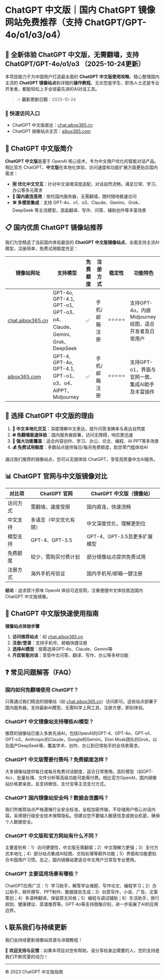 # ChatGPT 中文版｜国内 ChatGPT 镜像网站免费推荐（支持 ChatGPT/GPT-4o/o1/o3/o4）

## 📢 全新体验 ChatGPT 中文版，无需翻墙，支持 ChatGPT/GPT-4o/o1/o3 （2025-10-24更新）

本项目致力于为中国用户打造最全面的 **ChatGPT 中文版使用攻略**，精心整理国内主流的 **ChatGPT 镜像站点**和详细的**操作教程**，无论您是学生、职场人士还是专业开发者，都能轻松上手全球最先进的AI对话工具。

> 🔥 **最新更新日期**：2025-10-24

### 🚀 快速访问入口

- ChatGPT 中文版直达：[chat.aibox365.cn](https://chat.aibox365.cn)
- ChatGPT 镜像站点主页：[aibox365.com](https://aibox365.com)

## 🤔 ChatGPT 中文版简介

**ChatGPT 中文版**是基于 OpenAI 核心技术，专为中文用户优化的智能对话产品。相比官方 ChatGPT，**中文版**在本地化体验、访问速度和功能扩展方面更贴合国内需求：

- **🈶 优化中文交互**：针对中文语境深度适配，对话自然流畅，满足日常、学习、办公等多元需求
- **🚀 国内直连高效**：依托国内服务器，无需翻墙，随时随地极速访问
- **🛠️ 多模型集成**：支持 GPT-4o、o1、o3、Claude、Gemini、Grok、DeepSeek 等主流模型，涵盖翻译、写作、问答、辅助创作等丰富场景

## 📋 国内优质 ChatGPT 镜像站推荐

我们为您精选了当前国内体验最佳的 **ChatGPT 中文版镜像站点**，全面支持主流AI模型，注册简单，免费试用额度充足：

| 镜像站网址 | 支持模型 | 免费额度 | 注册方式 | 稳定性 | 功能特色 |
|------------|----------|----------|----------|--------|----------|
| [chat.aibox365.cn](https://chat.aibox365.cn) | GPT-4o, GPT-4.1, GPT-o1, GPT-o3、o4、Claude、Gemini、Grok、DeepSeek | ✅ | 手机/邮箱注册 | ⭐⭐⭐⭐⭐ | 支持GPT-4o，内嵌Midjourney绘图，适合开发者及日常用户 |
| [aibox365.com](https://aibox365.com) | GPT-4, GPT-4o, GPT-4.1, GPT-o1、o3、o4、AIPPT、Midjourney | ✅ | 手机/邮箱注册 | ⭐⭐⭐⭐⭐ | 支持GPT-o1，界面与官网一致，集成AI助手及丰富插件 |

## 🌟 选择 ChatGPT 中文版的理由

1. **📝 中文本地化交互**：深度理解中文表达，提升问答准确率与表达自然度
2. **🌐 免翻墙极速体验**：国内服务器部署，访问无障碍，响应更迅速
3. **🎯 强大功能覆盖**：适合内容创作、学习、办公、论文、编程、AI PPT等多场景
4. **💰 免费试用额度**：多数站点提供每日/每月免费额度，助您零门槛体验AI

通过我们推荐的镜像站点，您可以无缝体验 ChatGPT，享受高质量中文AI服务。

## 📊 ChatGPT 官网与中文版镜像对比

| 对比项 | ChatGPT 官网 | ChatGPT 中文版（镜像站） |
|--------|--------------|--------------------------|
| 访问方式 | 需翻墙，速度受限 | 国内直连，快速流畅 |
| 中文支持 | 多语言（中文优化有限） | 中文深度优化，理解更到位 |
| 模型支持 | GPT-4、GPT-3.5 | GPT-4、GPT-3.5及更多扩展模型 |
| 免费额度 | 较少，需购买付费计划 | 部分镜像站点提供免费试用 |
| 注册方式 | 海外手机号验证 | 国内手机号/邮箱一键注册 |

**结论**：追求原汁原味 OpenAI 体验可选官网，注重便捷中文体验首选国内 ChatGPT 中文版镜像。

## 📝 ChatGPT 中文版快速使用指南

**镜像站点体验步骤**

1. **访问推荐站点**：如 [chat.aibox365.cn](https://chat.aibox365.cn)
2. **注册/登录**：支持手机号、邮箱快捷注册
3. **选择AI模型**：按需选择GPT-4o、Claude、Gemini等
4. **开启智能对话**：享受中文问答、翻译、写作、办公等多样功能

## ❓ 常见问题解答（FAQ）

### 国内如何免翻墙使用 ChatGPT？

只需通过我们精选的镜像站（如 [chat.aibox365.cn](https://chat.aibox365.cn)）访问即可。这些站点部署于国内服务器，支持最新AI模型，无需科学上网工具，注册方便，即刻体验。

### ChatGPT 中文镜像站支持哪些AI模型？

推荐的镜像站已接入多款先进AI，包括OpenAI的GPT-4、GPT-4o、GPT-o1、GPT-o3，Anthropic的Claude，Google的Gemini，Elon Musk团队的Grok，以及国产DeepSeek等，覆盖学术、创作、办公到日常助手的全场景需求。

### ChatGPT 中文版需要付费吗？免费额度怎样？

大多镜像站提供每日或每月免费对话额度，适合日常使用。高阶模型（如GPT-4o）、批量处理、文件分析等高级功能可能需付费。相比官方OpenAI，国内镜像站价格更亲民，且支持微信、支付宝等主流支付方式。

### ChatGPT 国内镜像站安全吗？数据会泄露吗？

我们所推荐站点严格遵循行业安全标准，全程加密传输，不存储用户核心对话内容。采用银行级安全技术保障隐私。但建议您不要输入敏感信息或商业机密，确保个人数据安全。

### ChatGPT 中文版和官方网站有什么不同？

主要差别有：1）访问便捷性，中文版无需翻墙；2）中文理解力更强；3）支付方式本地化；4）部分站点集成AI绘图、文档处理等额外功能；5）界面和功能更贴合中国用户习惯。总之，国内镜像站更适合中文用户日常及专业使用。

### ChatGPT 主要适用场景有哪些？

ChatGPT应用广泛：1）学习助手，解答学业难题、写作论文、编程学习；2）办公助手，邮件撰写、PPT制作、数据报告生成；3）创意写作，小说、广告、文案策划；4）多语种翻译，保留原文风格；5）编程与调试辅助；6）生活助手，旅行规划、健康建议、菜谱推荐等。GPT-4o等支持图像识别，进一步拓展了AI的应用边界。

## 📞 联系我们与持续更新

我们会持续更新镜像站资源与详细教程！

🌟 **欢迎支持与反馈**：如果本项目对您有帮助，请分享给身边需要的人，您的支持是我们不断完善的动力！

---

© 2023 ChatGPT 中文版指南
